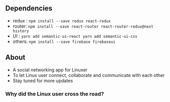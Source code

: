 ## Dependencies
* redux : `npm install --save redux react-redux`
* router: `npm install --save react-router react-router-redux@next history`
* UI : `yarn add semantic-ui-react yarn add semantic-ui-css`
* others: `npm install --save firebase firebaseui`

## About
* A social networking app for Linuxer
* To let Linux user connect, collaborate and communicate with each other
* Stay tuned for more updates


### Why did the Linux user cross the road?
